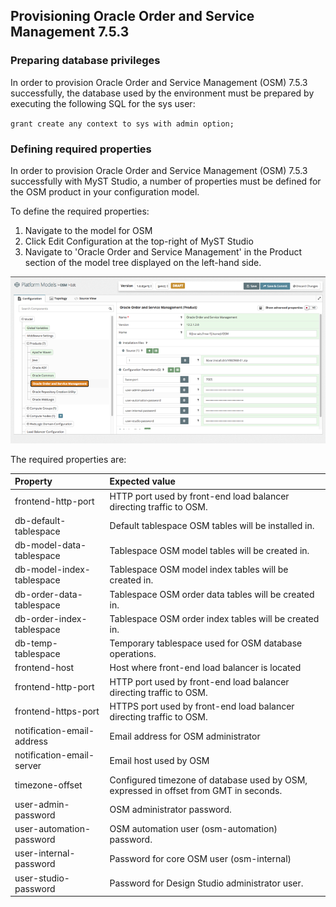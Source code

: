 ## Provisioning Oracle Order and Service Management 7.5.3

### Preparing database privileges

In order to provision Oracle Order and Service Management \(OSM\) 7.5.3 successfully, the database used by the environment must be prepared by executing the following SQL for the sys user:

`grant create any context to sys with admin option;`

### Defining required properties

In order to provision Oracle Order and Service Management \(OSM\) 7.5.3 successfully with MyST Studio, a number of properties must be defined for the OSM product in your configuration model.

To define the required properties:

1. Navigate to the model for OSM
2. Click Edit Configuration at the top-right of MyST Studio
3. Navigate to 'Oracle Order and Service Management' in the Product section of the model tree displayed on the left-hand side.

![](/assets/provisioning-osm-product-properties.png)

The required properties are:

| Property | Expected value |
| :--- | :--- |
| frontend-http-port | HTTP port used by front-end load balancer directing traffic to OSM. |
| db-default-tablespace | Default tablespace OSM tables will be installed in. |
| db-model-data-tablespace | Tablespace OSM model tables will be created in. |
| db-model-index-tablespace | Tablespace OSM model index tables will be created in. |
| db-order-data-tablespace | Tablespace OSM order data tables will be created in. |
| db-order-index-tablespace | Tablespace OSM order index tables will be created in. |
| db-temp-tablespace | Temporary tablespace used for OSM database operations. |
| frontend-host | Host where front-end load balancer is located |
| frontend-http-port | HTTP port used by front-end load balancer directing traffic to OSM. |
| frontend-https-port | HTTPS port used by front-end load balancer directing traffic to OSM. |
| notification-email-address | Email address for OSM administrator |
| notification-email-server | Email host used by OSM |
| timezone-offset | Configured timezone of database used by OSM, expressed in offset from GMT in seconds. |
| user-admin-password | OSM administrator password. |
| user-automation-password | OSM automation user \(osm-automation\) password. |
| user-internal-password | Password for core OSM user \(osm-internal\) |
| user-studio-password | Password for Design Studio administrator user. |




